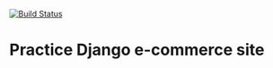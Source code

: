 [![Build Status](https://travis-ci.org/brookk16/e-commerce-project.svg?branch=master)](https://travis-ci.org/brookk16/e-commerce-project)

# Practice Django e-commerce site
